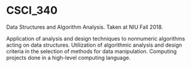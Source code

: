 # CSCI_340
Data Structures and Algorithm Analysis. Taken at NIU Fall 2018.

Application of analysis and design techniques to nonnumeric algorithms acting on data structures. Utilization of algorithmic analysis and design criteria in the selection of methods for data manipulation. Computing projects done in a high-level computing language.
